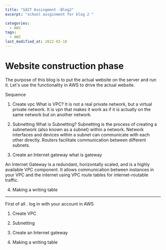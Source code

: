 ```yaml
---
title: "SAIT Assingment -Blog2"
excerpt: "school assginment for blog 2 "

categories:
  - AWS
tags:
  - AWS
last_modified_at: 2022-03-18
---
```


# Website construction phase

The purpose of this blog is to put the actual website on the server and run it. Let's use the functionality in AWS to drive the actual website.

Sequence

1. Create vpc
     What is VPC?
  It is not a real private network, but a virtual private network.
It is vpn that makes it work as if it is actually on the same network but on another network.

2. Subnetting
     What is Subnetting?
Subnetting is the process of creating a subnetwork (also known as a subnet) within a network. Network interfaces and devices within a subnet can communicate with each other directly. Routers facilitate communication between different subnets.

3. Create an Internet gateway
  what is gateway

  An Internet Gateway is a redundant, horizontally scaled, and is a highly available VPC component. It allows communication between instances in your VPC and the internet using VPC route tables for internet-routable traffic.


4. Making a writing table


---------------------------------------------------------------------------------------
First of all . log in with your account in AWS




1. Create VPC

2. Subnetting



3. Create an Internet gateway


4. Making a writing table